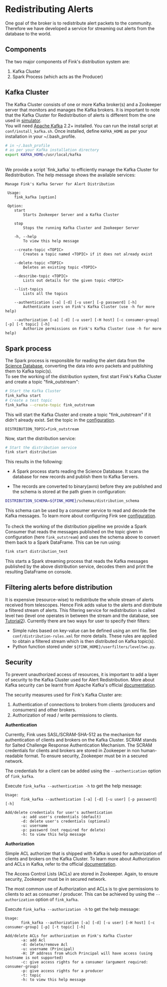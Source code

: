 # Redistributing Alerts

One goal of the broker is to redistribute alert packets to the community. Therefore we have developed a service for streaming out alerts from the database to the world.

## Components

The two major components of Fink's distribution system are:

1. Kafka Cluster
2. Spark Process (which acts as the Producer)

## Kafka Cluster
The Kafka Cluster consists of one or more Kafka broker(s) and a Zookeeper server that monitors and manages the Kafka brokers.
It is important to note that the Kafka Cluster for Redistribution of alerts is different from the one used in [simulator](simulator.md).
<br>
You will need [Apache Kafka](https://kafka.apache.org/) 2.2+ installed. You can run the install script at `conf/install_kafka.sh`. Once installed, define `KAFKA_HOME` as per your installation in your ~/.bash_profile.

```bash
# in ~/.bash_profile
# as per your Kafka installation directory
export KAFKA_HOME=/usr/local/kafka
```
<br>
We provide a script `fink_kafka` to efficiently manage the Kafka Cluster for Redistribution. The help message shows the available
services:

```plain
Manage Fink's Kafka Server for Alert Distribution

 Usage:
 	fink_kafka [option]

 Option:
 	start
 		Starts Zookeeper Server and a Kafka Cluster

 	stop
 		Stops the running Kafka Cluster and Zookeeper Server

 	-h, --help
 		To view this help message

 	--create-topic <TOPIC>
 		Creates a topic named <TOPIC> if it does not already exist

 	--delete-topic <TOPIC>
 		Deletes an existing topic <TOPIC>

 	--describe-topic <TOPIC>
 		Lists out details for the given topic <TOPIC>

 	--list-topics
 		Lists all the topics

 	--authentication [-a] [-d] [-u user] [-p password] [-h]
 		Authenticate users on Fink's Kafka Cluster (use -h for more help)

 	--authorization [-a] [-d] [-u user] [-H host] [-c consumer-group] [-p] [-t topic] [-h]
 		Authorize permissions on Fink's Kafka Cluster (use -h for more help)
```

## Spark process
The Spark process is responsible for reading the alert data from the [Science Database](database.md#science-database-structure),
converting the data into avro packets and publishing them to Kafka topic(s).
<br>
To see the working of the distribution system, first start Fink's Kafka Cluster
and create a topic "fink_outstream":

```bash
# Start the Kafka Cluster
fink_kafka start
# Create a test topic
fink_kafka --create-topic fink_outstream
```

This will start the Kafka Cluster and create a topic "fink_outstream" if it didn't already exist.
Set the topic in the [configuration](configuration.md).
```
DISTRIBUTION_TOPIC=fink_outstream
```
Now, start the distribution service:

```bash
# Start the distribution service
fink start distribution
```
This results in the following:<br>

- A Spark process starts reading the Science Database. It scans the
database for new records and publish them to Kafka Servers.

- The records are converted to binary(avro) before they are published and the schema is stored at the path given in configuration:

```bash
DISTRIBUTION_SCHEMA=${FINK_HOME}/schemas/distribution_schema
```

This schema can be used by a consumer service to read and decode the Kafka messages. To learn more about configuring Fink see [configuration](configuration.md).
<br><br>
To check the working of the distribution pipelline we provide a Spark Consumer that reads the messages published
on the topic given in configuration (here `fink_outstream`) and uses the schema
above to convert them back to a Spark DataFrame. This can be run using:

```bash
fink start distribution_test
```
This starts a Spark streaming process that reads the Kafka messages
published by the above distribution service, decodes them and print
the resulting DataFrame on console.

## Filtering alerts before distribution
It is expensive (resource-wise) to redistribute the whole stream of alerts
received from telescopes. Hence Fink adds value to the alerts and distribute a
filtered stream of alerts. This filtering service for redistribution is called level two (level one operates in between the stream and the database, see [Tutorial2](bogus_filtering.md)). Currently there are two ways for user to specify their filters:

- Simple rules based on key-value can be defined using an xml file. See `conf/distribution-rules.xml` for more details. These rules are applied to obtain a filtered stream which is then distributed on Kafka topic(s).
- Python function stored under `${FINK_HOME}/userfilters/leveltwo.py`.

## Security
To prevent unauthorized access of resources, it is important to add a layer of security
to the Kafka Cluster used for Alert Redistribution. More about Kafka security can be
learnt from Apache Kafka's official [documentation](https://kafka.apache.org/documentation/#security).

The security measures used for Fink's Kafka Cluster are:

1. Authentication of connections to brokers from clients (producers and consumers)
   and other brokers.
2. Authorization of read / write permissions to clients.

**Authentication**

Currently, Fink uses SASL/SCRAM-SHA-512 as the mechanism for authentication of
clients and brokers on the Kafka Cluster. SCRAM stands for
Salted Challenge Response Authentication Mechanism. The SCRAM credentials for
clients and brokers are stored in Zookeeper in non human-readable format. To ensure
security, Zookeeper must be in a secured network.

The credentials for a client can be added using the `--authentication` option
of `fink_kafka`.

Execute `fink_kafka --authentication -h` to get the help message:
```plain
Usage:
       fink_kafka --authentication [-a] [-d] [-u user] [-p password] [-h]

Add/delete credentials for user's authentication
       -a: add user's credentials (default)
       -d: delete user's credentials (optional)
       -u: username
       -p: password (not required for delete)
       -h: to view this help message
```

**Authorization**

Simple ACL authorizer that is shipped with Kafka is used for authorization of clients
and brokers on the Kafka Cluster. To learn more about Authorization and ACLs
in Kafka, refer to the official [documentation](https://kafka.apache.org/documentation/#security_authz).

The Access Control Lists (ACLs) are stored in Zookeeper.
Again, to ensure security, Zookeeper must be in secured network.

The most common use of Authorization and ACLs is to give permissions to clients
to act as consumer / producer. This can be achieved by using the `--authorization`
option of `fink_kafka`.

Execute `fink_kafka --authorization -h` to get the help message:
```plain
Usage:
       fink_kafka --authorization [-a] [-d] [-u user] [-H host] [-c consumer-group] [-p] [-t topic] [-h]

Add/delete ACLs for authorization on Fink's Kafka Cluster
       -a: add Acl
       -d: delete/remove Acl
       -u: username (Principal)
       -H: IP address from which Principal will have access (using hostname is not supported)
       -c: give access rights for a consumer (argument required: consumer-group)
       -p: give access rights for a producer
       -t: topic
       -h: to view this help message
```
